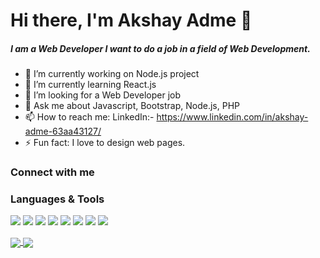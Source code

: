 # Hi there, I'm Akshay Adme 👋

<!--
- 🔭 I’m currently working on ...
- 👯 I’m looking to collaborate on ...
- 🤔 I’m looking for help with ...
- 😄 Pronouns: ...
-->
##### I am a Web Developer I want to do a job in a field of Web Development. 
- 🔭 I’m currently working on Node.js project
- 🌱 I’m currently learning React.js
- 👯 I’m looking for a Web Developer job
- 💬 Ask me about Javascript, Bootstrap, Node.js, PHP
- 📫 How to reach me: LinkedIn:- https://www.linkedin.com/in/akshay-adme-63aa43127/ 
- ⚡ Fun fact: I love to design web pages.

### Connect with me


### Languages & Tools
![](https://img.shields.io/badge/Frontend-HTML-informational?style=flat&logo=html5&logoColor=white&color=E34F26)
![](https://img.shields.io/badge/Styling-CSS-informational?style=flat&logo=css3&logoColor=white&color=1572B6)
![](https://img.shields.io/badge/Framework-Bootstrap-informational?style=flat&logo=bootstrap&logoColor=white&color=563D7C)
![](https://img.shields.io/badge/Backend-Node.js-informational?style=flat&logo=node.js&logoColor=white&color=339933)
![](https://img.shields.io/badge/Backend-PHP-informational?style=flat&logo=php&logoColor=white&color=777BB4)
![](https://img.shields.io/badge/Scripting-JavaScript-informational?style=flat&logo=javascript&logoColor=white&color=F7DF1E)
![](https://img.shields.io/badge/Database-MongoDB-informational?style=flat&logo=mongodb&logoColor=white&color=47A248)
![](https://img.shields.io/badge/Database-MySQL-informational?style=flat&logo=mysql&logoColor=white&color=4479A1)


<a href="https://github.com/akshayadme/github-readme-stats">
<img align="center" src="https://github-readme-stats.vercel.app/api?username=akshayadme&&show_icons=true&title_color=ffffff&icon_color=bb2acf&text_color=daf7dc&bg_color=151515">
</a>

<a href="https://github.com/akshayadme/github-readme-stats">
<img align="center" src="https://github-readme-stats.vercel.app/api/top-langs/?username=akshayadme&&show_icons=true&title_color=ffffff&icon_color=bb2acf&text_color=daf7dc&bg_color=151515">
<a/>
